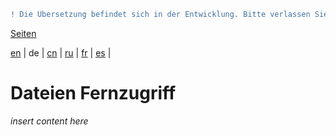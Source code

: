 ```diff
! Die Übersetzung befindet sich in der Entwicklung. Bitte verlassen Sie sich auf die englische Originalversion.
```

[Seiten](https://github.com/syncloud/docs/blob/master/de/index.md#seiten)

[en](https://github.com/syncloud/platform/wiki/Remote-file-access) | 
de | 
[cn](https://github.com/syncloud/docs/blob/master/cn/content/Remote-file-access.md) | 
[ru](https://github.com/syncloud/docs/blob/master/ru/content/Remote-file-access.md) | 
[fr](https://github.com/syncloud/docs/blob/master/fr/content/Remote-file-access.md) | 
[es](https://github.com/syncloud/docs/blob/master/es/content/Remote-file-access.md) | 

# Dateien Fernzugriff

*insert content here*
